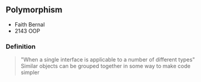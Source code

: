 ## Polymorphism
- Faith Bernal
- 2143 OOP

### Definition
> "When a single interface is applicable to a number of different types"  
> Similar objects can be grouped together in some way to make code simpler
